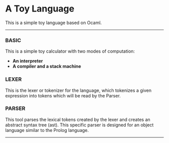 # A Toy Language

This is a simple toy language based on Ocaml.

<hr>

### BASIC

This is a simple toy calculator with two modes of computation:

- **An interpreter**
- **A compiler and a stack machine**

### LEXER

This is the lexer or tokenizer for the language, which tokenizes a given expression into tokens which will be read by the Parser.

### PARSER

This tool parses the lexical tokens created by the lexer and creates an abstract syntax tree (ast). This specific parser is designed for an object language similar to the Prolog language.

<hr>
